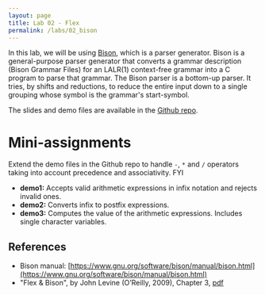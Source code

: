 ```yaml
---
layout: page
title: Lab 02 - Flex
permalink: /labs/02_bison
---
```


In this lab, we will be using
[Bison](https://www.gnu.org/software/bison/manual/bison.html), which is a parser
generator. Bison is a general-purpose parser generator that converts a grammar
description (Bison Grammar Files) for an LALR(1) context-free grammar into a C
program to parse that grammar. The Bison parser is a bottom-up parser. It tries,
by shifts and reductions, to reduce the entire input down to a single grouping
whose symbol is the grammar's start-symbol.

The slides and demo files are available in the [Github repo](https://github.com/kayceesrk/cs3300_m22/tree/main/labs/02_bison).

# Mini-assignments

Extend the demo files in the Github repo to handle `-`, `*` and `/` operators
taking into account precedence and associativity. FYI

* **demo1:** Accepts valid arithmetic expressions in infix notation and rejects
  invalid ones.
* **demo2:** Converts infix to postfix expressions.
* **demo3:** Computes the value of the arithmetic expressions. Includes single
  character variables. 

## References

* Bison manual: [https://www.gnu.org/software/bison/manual/bison.html](https://www.gnu.org/software/bison/manual/bison.html)
* "Flex & Bison", by John Levine (O’Reilly, 2009), Chapter 3, [pdf](https://web.iitd.ac.in/~sumeet/flex__bison.pdf)
